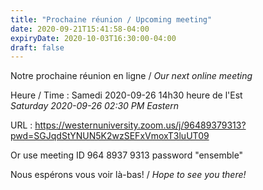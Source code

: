 ```yaml
---
title: "Prochaine réunion / Upcoming meeting"
date: 2020-09-21T15:41:58-04:00
expiryDate: 2020-10-03T16:30:00-04:00
draft: false
---
```


Notre prochaine réunion en ligne / _Our next online meeting_

Heure / Time
: Samedi 2020-09-26 14h30 heure de l'Est  
  _Saturday 2020-09-26 02:30 PM Eastern_

URL
: https://westernuniversity.zoom.us/j/96489379313?pwd=SGJqdStYNUN5K2wzSEFxVmoxT3luUT09

Or use meeting ID 964 8937 9313 password "ensemble"
<!--more-->

Nous espérons vous voir là-bas! / _Hope to see you there!_
